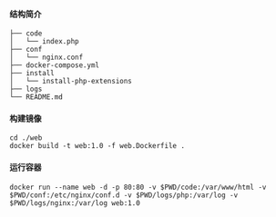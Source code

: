 #### 结构简介
```text
├── code
│   └── index.php
├── conf
│   └── nginx.conf
├── docker-compose.yml
├── install
│   └── install-php-extensions
├── logs
└── README.md
```
#### 构建镜像
```text
cd ./web
docker build -t web:1.0 -f web.Dockerfile .

```
#### 运行容器
```text
docker run --name web -d -p 80:80 -v $PWD/code:/var/www/html -v $PWD/conf:/etc/nginx/conf.d -v $PWD/logs/php:/var/log -v $PWD/logs/nginx:/var/log web:1.0
```
